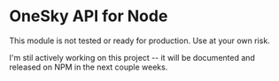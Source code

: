 OneSky API for Node
===========

This module is not tested or ready for production. Use at your own risk.

I'm stil actively working on this project -- it will be documented and released on NPM in the next couple weeks.
